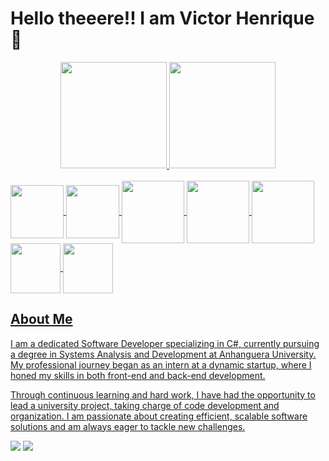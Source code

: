 # Hello theeere!! I am Victor Henrique 👋

<div align="center">
  <a href="https://github.com/victorhenrique07">
  <img height="170em" src="https://github-readme-stats.vercel.app/api?username=victorhenrique07&show_icons=true&theme=dark&include_all_commits=true&count_private=true"/>
  <img height="170em" src="https://github-readme-stats.vercel.app/api/top-langs/?username=victorhenrique07&layout=compact&langs_count=7&theme=dark"/>
</div>
  
<div style="display: inline_block"><br>
  <img class="teste" align="center" height="85" width="85" src="https://cdn.jsdelivr.net/gh/devicons/devicon@latest/icons/csharp/csharp-original.svg" />
  <img align="center" height="85" width="85" src="https://cdn.jsdelivr.net/gh/devicons/devicon@latest/icons/dotnetcore/dotnetcore-original.svg" />
  <img align="center" height="100" width="100" src="https://cdn.jsdelivr.net/gh/devicons/devicon@latest/icons/blazor/blazor-original.svg" />
  <img align="center" height="100" width="100" src="https://cdn.jsdelivr.net/gh/devicons/devicon@latest/icons/docker/docker-original-wordmark.svg" />
  <img align="center" height="100" width="100" src="https://cdn.jsdelivr.net/gh/devicons/devicon@latest/icons/postgresql/postgresql-original-wordmark.svg" />
  <img align="center" height="80" width="80" src="https://cdn.jsdelivr.net/gh/devicons/devicon/icons/git/git-original.svg" />
  <img align="center" height="80" width="80" src="https://cdn.jsdelivr.net/gh/devicons/devicon/icons/linux/linux-original.svg" />
</div>
  
## About Me
  
<p> I am a dedicated Software Developer specializing in C#, currently pursuing a degree in Systems Analysis and Development at Anhanguera University. My professional journey began as an intern at a dynamic startup, where I honed my skills in both front-end and back-end development.

Through continuous learning and hard work, I have had the opportunity to lead a university project, taking charge of code development and organization. I am passionate about creating efficient, scalable software solutions and am always eager to tackle new challenges.

<div>
     <a href="https://www.linkedin.com/in/victorhenriquesilva11/" target="_blank"><img src="https://img.shields.io/badge/-LinkedIn-%230077B5?style=for-the-badge&logo=linkedin&logoColor=white" target="_blank"></a>
     <a href="mailto: henrictor@hotmail.com" target="_blank"><img src="https://img.shields.io/badge/Microsoft_Outlook-0078D4?style=for-the-badge&logo=microsoft-outlook&logoColor=white" target="_blank"></a> 
</div>
